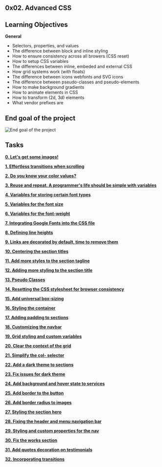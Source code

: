 ## 0x02. Advanced CSS

## Learning Objectives
**General**
- Selectors, properties, and values
- The difference between block and inline styling
- How to ensure consistency across all browers (CSS reset)
- How to setup CSS variables
- The differences between inline, embeded and external CSS
- How grid systems work (with floats)
- The difference between icons webfonts and SVG icons
- The difference between pseudo-classes and pseudo-elements
- How to make background gradients
- How to animate elements in CSS
- How to transform (2d, 3d) elements
- What vendor prefixes are

## End goal of the project
![End goal of the project](https://github.com/dianaparr/holbertonschool-web_front_end/blob/main/0x02-CSS_advanced/img/project.png)

## Tasks
[**0. Let's get some images!**]()

[**1. Effortless transitions when scrolling**]()

[**2. Do you know your color values?**]()

[**3. Reuse and repeat. A programmer's life should be simple with variables**]()

[**4. Variables for storing certain font types**]()

[**5. Variables for the font size**]()

[**6. Variables for the font-weight**]()

[**7. Integrating Google Fonts into the CSS file**]()

[**8. Defining line heights**]()

[**9. Links are decorated by default, time to remove them**]()

[**10. Centering the section titles**]()

[**11. Add more styles to the section tagline**]()

[**12. Adding more styling to the section title**]()

[**13. Pseudo Classes**]()

[**14. Resetting the CSS stylesheet for browser consistency**]()

[**15. Add universal box-sizing**]()

[**16. Styling the container**]()

[**17. Adding padding to sections**]()

[**18. Customizing the navbar**]()

[**19. Grid styling and custom variables**]()

[**20. Clear the context of the grid**]()

[**21. Simplify the col- selector**]()

[**22. Add a dark theme to sections**]()

[**23. Fix issues for dark theme**]()

[**24. Add background and hover state to services**]()

[**25. Add border to the button**]()

[**26. Add border radius to images**]()

[**27. Styling the section hero**]()

[**28. Fixing the header and menu navigation bar**]()

[**29. Styling and custom properties for the nav**]()

[**30. Fix the works section**]()

[**31. Add quotes decoration on testimonials**]()

[**32. Incorporating transitions**]()
